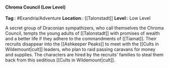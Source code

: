 #### Chroma Council (Low Level)
**Tag**:: #Exandria/Adventure
**Location**:: [[Talonstadt]]
**Level**:: Low Level

 A secret group of Draconian sympathizers, who call themselves the Chroma Council, tempts the young adults of [[Talonstadt]] with promises of wealth and a better life if they adhere to the commandments of [[Tiamat]]. Their recruits disappear into the [[Ashkeeper Peaks]] to meet with the [[Cults in Wildemount|cult]] leaders, who plan to raid passing caravans for money and supplies. The characters are hired by the recruits' families to steal them back from this seditious [[Cults in Wildemount|cult]].
